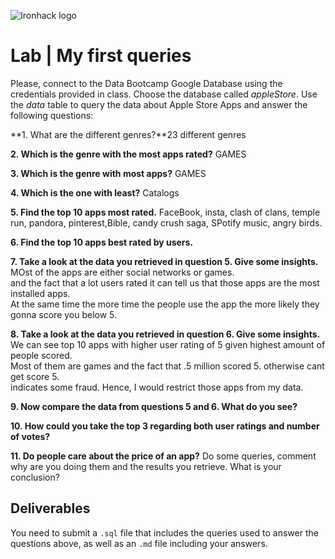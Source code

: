 ![Ironhack logo](https://i.imgur.com/1QgrNNw.png)

# Lab | My first queries

Please, connect to the Data Bootcamp Google Database using the credentials provided in class. Choose the database called *appleStore*. Use the *data* table to query the data about Apple Store Apps and answer the following questions: 

**1. What are the different genres?**23 different genres

**2. Which is the genre with the most apps rated?**  GAMES

**3. Which is the genre with most apps?** GAMES

**4. Which is the one with least?** Catalogs

**5. Find the top 10 apps most rated.** FaceBook, insta, clash of clans, temple run, pandora, pinterest,Bible, candy crush saga, SPotify music, angry birds. 

**6. Find the top 10 apps best rated by users.**  

**7. Take a look at the data you retrieved in question 5. Give some insights.**
	 MOst of the apps are either social networks or games.  
	and the fact that a lot users rated it can tell us that those apps are the most installed apps.  
	At the same time the more time the people use the app the more likely they gonna score you below 5.


**8. Take a look at the data you retrieved in question 6. Give some insights.**
	 We can see top 10 apps with higher user rating of 5 given highest amount of people scored.  
	Most of them are games and the fact that .5 million scored 5.  otherwise cant get score 5.  
	indicates some fraud.  Hence, I would restrict those apps from my data. 

**9. Now compare the data from questions 5 and 6. What do you see?**

**10. How could you take the top 3 regarding both user ratings and number of votes?**

**11. Do people care about the price of an app?** Do some queries, comment why are you doing them and the results you retrieve. What is your conclusion?


## Deliverables 
You need to submit a `.sql` file that includes the queries used to answer the questions above, as well as an `.md` file including your answers. 
